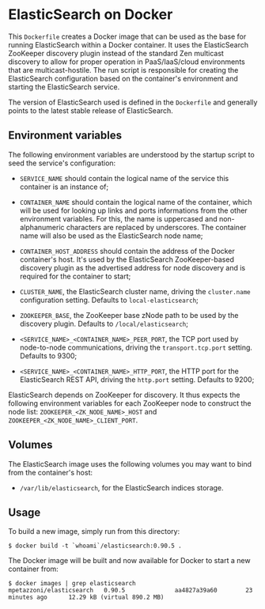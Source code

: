 ElasticSearch on Docker
=======================

This `Dockerfile` creates a Docker image that can be used as the base for
running ElasticSearch within a Docker container. It uses the ElasticSearch
ZooKeeper discovery plugin instead of the standard Zen multicast discovery to
allow for proper operation in PaaS/IaaS/cloud environments that are
multicast-hostile. The run script is responsible for creating the ElasticSearch
configuration based on the container's environment and starting the
ElasticSearch service.

The version of ElasticSearch used is defined in the `Dockerfile` and generally
points to the latest stable release of ElasticSearch.

Environment variables
---------------------

The following environment variables are understood by the startup script to
seed the service's configuration:

  - `SERVICE_NAME` should contain the logical name of the service this
    container is an instance of;
  - `CONTAINER_NAME` should contain the logical name of the container,
    which will be used for looking up links and ports informations from the
    other environment variables. For this, the name is uppercased and
    non-alphanumeric characters are replaced by underscores. The container name
    will also be used as the ElasticSearch node name;
  - `CONTAINER_HOST_ADDRESS` should contain the address of the Docker
    container's host. It's used by the ElasticSearch ZooKeeper-based discovery
    plugin as the advertised address for node discovery and is required for the
    container to start;

  - `CLUSTER_NAME`, the ElasticSearch cluster name, driving the
    `cluster.name` configuration setting. Defaults to
    `local-elasticsearch`;
  - `ZOOKEEPER_BASE`, the ZooKeeper base zNode path to be
    used by the discovery plugin. Defaults to `/local/elasticsearch`;
  - `<SERVICE_NAME>_<CONTAINER_NAME>_PEER_PORT`, the TCP port used by
    node-to-node communications, driving the `transport.tcp.port`
    setting. Defaults to 9300;
  - `<SERVICE_NAME>_<CONTAINER_NAME>_HTTP_PORT`, the HTTP port for the
    ElasticSearch REST API, driving the `http.port` setting. Defaults to
    9200;

ElasticSearch depends on ZooKeeper for discovery. It thus expects the following
environment variables for each ZooKeeper node to construct the node list:
`ZOOKEEPER_<ZK_NODE_NAME>_HOST` and `ZOOKEEPER_<ZK_NODE_NAME>_CLIENT_PORT`.

Volumes
-------

The ElasticSearch image uses the following volumes you may want to bind from
the container's host:

  - `/var/lib/elasticsearch`, for the ElasticSearch indices storage.

Usage
-----

To build a new image, simply run from this directory:

```
$ docker build -t `whoami`/elasticsearch:0.90.5 .
```

The Docker image will be built and now available for Docker to start a new
container from:

```
$ docker images | grep elasticsearch
mpetazzoni/elasticsearch   0.90.5              aa4827a39a60        23 minutes ago      12.29 kB (virtual 890.2 MB)
```
